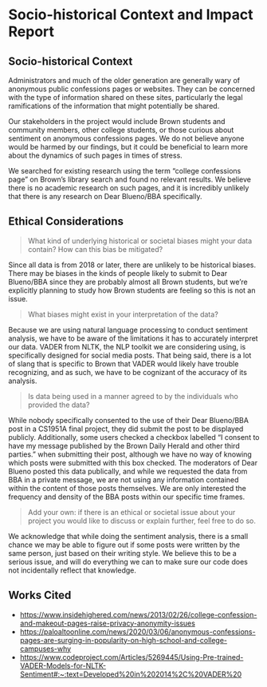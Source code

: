 # Socio-historical Context and Impact Report


## Socio-historical Context

Administrators and much of the older generation are generally wary of anonymous public confessions pages or websites. They can be concerned with the type of information shared on these sites, particularly the legal ramifications of the information that might potentially be shared. 

Our stakeholders in the project would include Brown students and community members, other college students, or those curious about sentiment on anonymous confessions pages. We do not believe anyone would be harmed by our findings, but it could be beneficial to learn more about the dynamics of such pages in times of stress.

We searched for existing research using the term “college confessions page” on Brown’s library search and found no relevant results. We believe there is no academic research on such pages, and it is incredibly unlikely that there is any research on Dear Blueno/BBA specifically.

## Ethical Considerations

> What kind of underlying historical or societal biases might your data contain? How can this bias be mitigated?

Since all data is from 2018 or later, there are unlikely to be historical biases. There may be biases in the kinds of people likely to submit to Dear Blueno/BBA since they are probably almost all Brown students, but we’re explicitly planning to study how Brown students are feeling so this is not an issue.

> What biases might exist in your interpretation of the data?

Because we are using natural language processing to conduct sentiment analysis, we have to be aware of the limitations it has to accurately interpret our data. VADER from NLTK, the NLP toolkit we are considering using, is specifically designed for social media posts. That being said, there is a lot of slang that is specific to Brown that VADER would likely have trouble recognizing, and as such, we have to be cognizant of the accuracy of its analysis. 

> Is data being used in a manner agreed to by the individuals who provided the data?

While nobody specifically consented to the use of their Dear Blueno/BBA post in a CS1951A final project, they did submit the post to be displayed publicly. Additionally, some users checked a checkbox labelled “I consent to have my message published by the Brown Daily Herald and other third parties.” when submitting their post, although we have no way of knowing which posts were submitted with this box checked. The moderators of Dear Blueno posted this data publically, and while we requested the data from BBA in a private message, we are not using any information contained within the content of those posts themselves. We are only interested the frequency and density of the BBA posts within our specific time frames. 

> Add your own: if there is an ethical or societal issue about your project you would like to discuss or explain further, feel free to do so.

We acknowledge that while doing the sentiment analysis, there is a small chance we may be able to figure out if some posts were written by the same person, just based on their writing style. We believe this to be a serious issue, and will do everything we can to make sure our code does not incidentally reflect that knowledge.  


## Works Cited

- https://www.insidehighered.com/news/2013/02/26/college-confession-and-makeout-pages-raise-privacy-anonymity-issues
- https://paloaltoonline.com/news/2020/03/06/anonymous-confessions-pages-are-surging-in-popularity-on-high-school-and-college-campuses-why
- https://www.codeproject.com/Articles/5269445/Using-Pre-trained-VADER-Models-for-NLTK-Sentiment#:~:text=Developed%20in%202014%2C%20VADER%20
